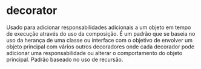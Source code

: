 # decorator

Usado para adicionar responsabilidades adicionais a um objeto em tempo de execução através do uso da composição. É um padrão que se baseia no uso da
herança de uma classe ou interface com o objetivo de envolver um objeto principal com vários outros decoradores onde cada decorador pode adicionar uma responsabilidade
ou alterar o comportamento do objeto principal. Padrão baseado no uso de recursão.
